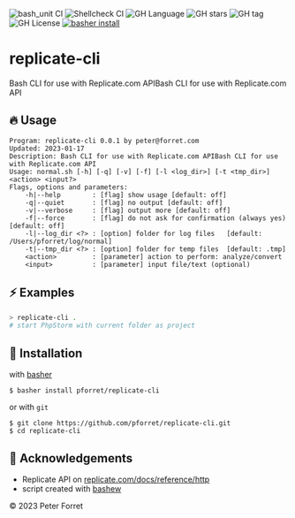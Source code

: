 ![bash_unit CI](https://github.com/pforret/replicate-cli/workflows/bash_unit%20CI/badge.svg)
![Shellcheck CI](https://github.com/pforret/replicate-cli/workflows/Shellcheck%20CI/badge.svg)
![GH Language](https://img.shields.io/github/languages/top/pforret/replicate-cli)
![GH stars](https://img.shields.io/github/stars/pforret/replicate-cli)
![GH tag](https://img.shields.io/github/v/tag/pforret/replicate-cli)
![GH License](https://img.shields.io/github/license/pforret/replicate-cli)
[![basher install](https://img.shields.io/badge/basher-install-white?logo=gnu-bash&style=flat)](https://www.basher.it/package/)

# replicate-cli

Bash CLI for use with Replicate.com APIBash CLI for use with Replicate.com API

## 🔥 Usage

```
Program: replicate-cli 0.0.1 by peter@forret.com
Updated: 2023-01-17
Description: Bash CLI for use with Replicate.com APIBash CLI for use with Replicate.com API
Usage: normal.sh [-h] [-q] [-v] [-f] [-l <log_dir>] [-t <tmp_dir>] <action> <input?>
Flags, options and parameters:
    -h|--help        : [flag] show usage [default: off]
    -q|--quiet       : [flag] no output [default: off]
    -v|--verbose     : [flag] output more [default: off]
    -f|--force       : [flag] do not ask for confirmation (always yes) [default: off]
    -l|--log_dir <?> : [option] folder for log files   [default: /Users/pforret/log/normal]
    -t|--tmp_dir <?> : [option] folder for temp files  [default: .tmp]
    <action>         : [parameter] action to perform: analyze/convert
    <input>          : [parameter] input file/text (optional)
```

## ⚡️ Examples

```bash
> replicate-cli .
# start PhpStorm with current folder as project
```

## 🚀 Installation

with [basher](https://github.com/basherpm/basher)

	$ basher install pforret/replicate-cli

or with `git`

	$ git clone https://github.com/pforret/replicate-cli.git
	$ cd replicate-cli

## 📝 Acknowledgements

* Replicate API on [replicate.com/docs/reference/http](https://replicate.com/docs/reference/http)
* script created with [bashew](https://github.com/pforret/bashew)

&copy; 2023 Peter Forret
